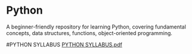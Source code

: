 # Python
A beginner-friendly repository for learning Python, covering fundamental concepts, data structures, functions, object-oriented programming.

#PYTHON SYLLABUS
[PYTHON SYLLABUS.pdf](https://github.com/user-attachments/files/19335429/PYTHON.SYLLABUS.pdf)
